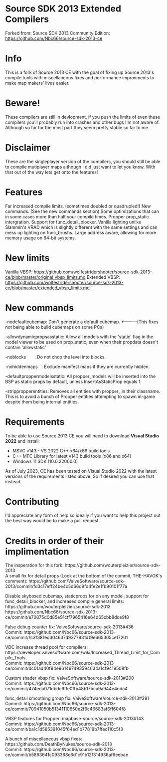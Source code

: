 # Source SDK 2013 Extended Compilers
Forked from: Source SDK 2013 Community Edition: https://github.com/Nbc66/source-sdk-2013-ce

# Info
This is a fork of Source 2013 CE with the goal of fixing up Source 2013's compile tools with miscellaneous fixes and performance improvments to make map makers' lives easier.

# Beware!
These compilers are still in devlopment, if you push the limits of even these compilers you'll probably run into crashes and other bugs I'm not aware of.
Although so far for the most part they seem pretty stable so far to me.

# Disclaimer
These are the singleplayer version of the compilers, you should still be able to compile mutiplayer maps although I did just want to let you know.
With that out of the way lets get onto the features!

# Features
Far increased compile limits. (sometimes doubled or quadrupled!)
New commands. (See the new commands section)
Some optimizations that can in some cases more than half your compile times.
Propper prop_static intergration.
Support for func_detail_blocker.
Vanilla lighting unlike Slammin's VRAD which is slightly different with the same settings and can mess up lighting on func_brushs.
Large address aware, allowing for more memory usage on 64-bit systems.

# New limits
Vanilla VBSP: https://github.com/wolfestridershooter/source-sdk-2013-ce/blob/master/original_vbsp_limits.md
Extended VBSP: https://github.com/wolfestridershooter/source-sdk-2013-ce/blob/master/extended_vbsp_limits.md

# New commands
-nodefaultcubemap: Don't generate a default cubemap. <-----(This fixes not being able to build cubemaps on some PCs)

-allowdynamicpropsasstatic: Allow all models with the 'static' flag in the model viewer to be used on prop_static, even when their propdata doesn't contain 'allowstatic'

-noblocks       : Do not chop the level into blocks.

-nohiddenmaps   : Exclude manifest maps if they are currently hidden.

-defaultproppermodelsstatic: All propper_models will be inserted into the BSP
as static props by default, unless InsertAsStaticProp equals 1.

-strippropperentities: Removes all entities with propper_ in their classname.
This is to avoid a bunch of Propper entities attempting to spawn in-game despite them being internal entities.

# Requirements
To be able to use Source 2013 CE you will need to download **Visual Studio 2022** and install:
* MSVC v143 - VS 2022 C++ x64/x86 build tools
* C++ MFC Library for latest v143 build tools (x86 and x64)
* Windows 11 SDK (10.0.22000.0)

As of July 2023, CE has been tested on Visual Studio 2022 with the latest versions of the requirements listed above. So if desired you can use that instead.

# Contributing
I'd appreciate any form of help so ideally if you want to help this project out the best way would be to make a pull request.

# Credits in order of their implimentation
<p>The insperation for this fork: https://github.com/wouterpleizier/source-sdk-2013<br>
A small fix for detail props (Look at the bottom of the commit, THE-HAVOK's comment): https://github.com/ValveSoftware/source-sdk-2013/commit/fd3c17eff24be4c5d66d9fd4fe2e1fb90101f77a</p>

<p>Disable skyboxed cubemap, staticprops for on any model, support for func_detail_blocker, and increased compile general limits: https://github.com/wouterpleizier/source-sdk-2013<br>
https://github.com/Nbc66/source-sdk-2013-ce/commit/e70875d0d85e91cff7965416e64d65cbb8dce9f8</p>

<p>False debug counter fix: ValveSoftware/source-sdk-2013#436<br>
Commit: https://github.com/Nbc66/source-sdk-2013-ce/commit/1c3f381ed304637d9377931d19e665305ce17201</p>

<p>VDC increase thread pool for compilers: https://developer.valvesoftware.com/wiki/Increased_Thread_Limit_for_Compile_Tools<br>
Commit: https://github.com/Nbc66/source-sdk-2013-ce/commit/dc01ad40f94e961497493594634a1cf9419508fb</p>

<p>Custom shader vbsp fix: ValveSoftware/source-sdk-2013#200<br>
Commit: https://github.com/Nbc66/source-sdk-2013-ce/commit/474eda071dbdc6ffe0ffb48b17bca9a944e4eda4</p>

<p>func_detail smoothing group fix: ValveSoftware/source-sdk-2013#391<br>
Commit: https://github.com/Nbc66/source-sdk-2013-ce/commit/70941050b51341110650e2f9c46683af6ff604f8</p>

<p>VBSP features for Propper: mapbase-source/source-sdk-2013#143<br>
Commit: https://github.com/Nbc66/source-sdk-2013-ce/commit/ba1c1d585391045f64ed1b77818b7ffec110c5f3</p>

<p>A bunch of miscellaneous vbsp fixes: https://github.com/DeathByNukes/source-sdk-2013<br>
Commit: https://github.com/Nbc66/source-sdk-2013-ce/commit/b5863641c093368c6d1c91b12f314936af6eebae</p>